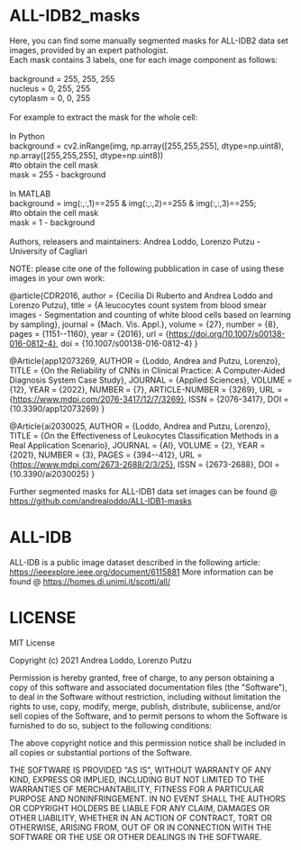 # ALL-IDB2_masks

Here, you can find some manually segmented masks for ALL-IDB2 data set images, provided by an expert pathologist. <br>
Each mask contains 3 labels, one for each image component as follows:<br>
<br>
background = 255, 255, 255<br>
nucleus = 0, 255, 255<br>
cytoplasm = 0, 0, 255<br>
<br>
For example to extract the mask for the whole cell:<br>
<br>
In Python<br>
background = cv2.inRange(img, np.array([255,255,255], dtype=np.uint8), np.array([255,255,255], dtype=np.uint8))<br>
#to obtain the cell mask<br>
mask = 255 - background<br>
<br>
In MATLAB<br>
background = img(:,:,1)==255 & img(:,:,2)==255 & img(:,:,3)==255;<br>
#to obtain the cell mask<br>
mask = 1 - background<br>
<br>
Authors, releasers and maintainers: Andrea Loddo, Lorenzo Putzu - University of Cagliari

NOTE: please cite one of the following pubblication in case of using these images in your own work:

@article{CDR2016, author = {Cecilia Di Ruberto and Andrea Loddo and Lorenzo Putzu}, title = {A leucocytes count system from blood smear images - Segmentation and counting of white blood cells based on learning by sampling}, journal = {Mach. Vis. Appl.}, volume = {27}, number = {8}, pages = {1151--1160}, year = {2016}, url = {https://doi.org/10.1007/s00138-016-0812-4}, doi = {10.1007/s00138-016-0812-4} }


@Article{app12073269,
AUTHOR = {Loddo, Andrea and Putzu, Lorenzo},
TITLE = {On the Reliability of CNNs in Clinical Practice: A Computer-Aided Diagnosis System Case Study},
JOURNAL = {Applied Sciences},
VOLUME = {12},
YEAR = {2022},
NUMBER = {7},
ARTICLE-NUMBER = {3269},
URL = {https://www.mdpi.com/2076-3417/12/7/3269},
ISSN = {2076-3417},
DOI = {10.3390/app12073269}
}

@Article{ai2030025,
AUTHOR = {Loddo, Andrea and Putzu, Lorenzo},
TITLE = {On the Effectiveness of Leukocytes Classification Methods in a Real Application Scenario},
JOURNAL = {AI},
VOLUME = {2},
YEAR = {2021},
NUMBER = {3},
PAGES = {394--412},
URL = {https://www.mdpi.com/2673-2688/2/3/25},
ISSN = {2673-2688},
DOI = {10.3390/ai2030025}
}


Further segmented masks for ALL-IDB1 data set images can be found @ https://github.com/andrealoddo/ALL-IDB1-masks

# ALL-IDB
ALL-IDB is a public image dataset described in the following article: https://ieeexplore.ieee.org/document/6115881 More information can be found @ https://homes.di.unimi.it/scotti/all/

# LICENSE
MIT License

Copyright (c) 2021 Andrea Loddo, Lorenzo Putzu

Permission is hereby granted, free of charge, to any person obtaining a copy of this software and associated documentation files (the "Software"), to deal in the Software without restriction, including without limitation the rights to use, copy, modify, merge, publish, distribute, sublicense, and/or sell copies of the Software, and to permit persons to whom the Software is furnished to do so, subject to the following conditions:

The above copyright notice and this permission notice shall be included in all copies or substantial portions of the Software.

THE SOFTWARE IS PROVIDED "AS IS", WITHOUT WARRANTY OF ANY KIND, EXPRESS OR IMPLIED, INCLUDING BUT NOT LIMITED TO THE WARRANTIES OF MERCHANTABILITY, FITNESS FOR A PARTICULAR PURPOSE AND NONINFRINGEMENT. IN NO EVENT SHALL THE AUTHORS OR COPYRIGHT HOLDERS BE LIABLE FOR ANY CLAIM, DAMAGES OR OTHER LIABILITY, WHETHER IN AN ACTION OF CONTRACT, TORT OR OTHERWISE, ARISING FROM, OUT OF OR IN CONNECTION WITH THE SOFTWARE OR THE USE OR OTHER DEALINGS IN THE SOFTWARE.
